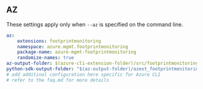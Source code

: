 ## AZ

These settings apply only when `--az` is specified on the command line.

``` yaml $(az)
az:
    extensions: footprintmonitoring
    namespace: azure.mgmt.footprintmonitoring
    package-name: azure-mgmt-footprintmonitoring
    randomize-names: true
az-output-folder: $(azure-cli-extension-folder)/src/footprintmonitoring
python-sdk-output-folder: "$(az-output-folder)/azext_footprintmonitoring/vendored_sdks/footprintmonitoring"
# add additinal configuration here specific for Azure CLI
# refer to the faq.md for more details
```